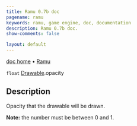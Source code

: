 ```yaml
---
title: Ramu 0.7b doc
pagename: ramu
keywords: ramu, game engine, doc, documentation
description: Ramu 0.7b doc.
show-comments: false

layout: default
---
```

[doc home](home) &#8226; [Ramu](../)  

``float`` [Drawable](Drawable).opacity

## Description
Opacity that the drawable will be drawn.  

**Note:** the number must be between 0 and 1.

